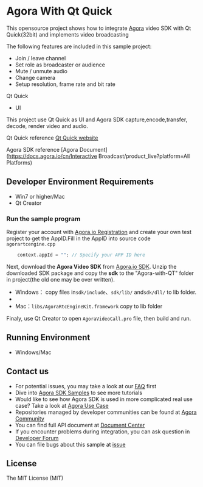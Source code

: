 # Agora With Qt Quick

This opensource project shows how to integrate [Agora](www.agora.io) video SDK with Qt Quick(32bit) and implements  video broadcasting


The following features are included in this sample project:

- Join / leave channel
- Set role as broadcaster or audience
- Mute / unmute audio
- Change camera
- Setup resolution, frame rate and bit rate


Qt Quick

- UI 

This project use Qt Quick as UI and  Agora SDK capture,encode,transfer, decode, render video and audio.

Qt Quick reference [Qt Quick website](https://doc.qt.io/qt-5/qtquick-index.html)

Agora SDK reference [Agora Document](https://docs.agora.io/cn/Interactive Broadcast/product_live?platform=All Platforms)


## Developer Environment Requirements
* Win7 or higher/Mac
* Qt Creator

### Run the sample program

Register your account with [Agora.io Registration](https://dashboard.agora.io/cn/signup/) and create your own test project to get the AppID.Fill in the AppID into source code `agorartcengine.cpp`

```c++
    context.appId = ""; // Specify your APP ID here
```

Next, download the **Agora Video SDK** from [Agora.io SDK](https://docs.agora.io/en/Agora%20Platform/downloads). Unzip the downloaded SDK package and copy the **sdk** to the "Agora-with-QT" folder in project(the old one may be over written).

* Windows： copy files in`sdk/include`、`sdk/lib/` and`sdk/dll/` to lib folder.
* 
* Mac：`libs/AgoraRtcEngineKit.framework` copy to lib folder

Finaly, use Qt Creator to open `AgoraVideoCall.pro` file, then build and run.

## Running Environment
* Windows/Mac

## Contact us

- For potential issues, you may take a look at our [FAQ](https://docs.agora.io/en/faq) first
- Dive into [Agora SDK Samples](https://github.com/AgoraIO) to see more tutorials
- Would like to see how Agora SDK is used in more complicated real use case? Take a look at [Agora Use Case](https://github.com/AgoraIO-usecase)
- Repositories managed by developer communities can be found at [Agora Community](https://github.com/AgoraIO-Community)
- You can find full API document at [Document Center](https://docs.agora.io/en/)
- If you encounter problems during integration, you can ask question in [Developer Forum](https://stackoverflow.com/questions/tagged/agora.io)
- You can file bugs about this sample at [issue](https://github.com/AgoraIO/Agora-with-QT/issues)

## License

The MIT License (MIT)
